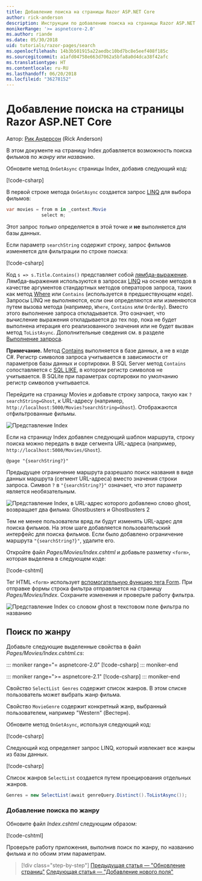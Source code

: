 ```yaml
---
title: Добавление поиска на страницы Razor ASP.NET Core
author: rick-anderson
description: Инструкции по добавлению поиска на страницы Razor ASP.NET Core
monikerRange: '>= aspnetcore-2.0'
ms.author: riande
ms.date: 05/30/2018
uid: tutorials/razor-pages/search
ms.openlocfilehash: 14b3b501915a22aedbc10bd7bc8e5eef408f185c
ms.sourcegitcommit: a1afd04758e663d7062a5bfa8a0d4dca38f42afc
ms.translationtype: HT
ms.contentlocale: ru-RU
ms.lasthandoff: 06/20/2018
ms.locfileid: "36278152"
---
```

# <a name="add-search-to-aspnet-core-razor-pages"></a>Добавление поиска на страницы Razor ASP.NET Core

Автор: [Рик Андерсон](https://twitter.com/RickAndMSFT) (Rick Anderson)

В этом документе на страницу Index добавляется возможность поиска фильмов по *жанру* или *названию*.

Обновите метод `OnGetAsync` страницы Index, добавив следующий код:

[!code-csharp[](razor-pages-start/sample/RazorPagesMovie/Pages/Movies/Index.cshtml.cs?name=snippet_1stSearch)]

В первой строке метода `OnGetAsync` создается запрос [LINQ](/dotnet/csharp/programming-guide/concepts/linq/) для выбора фильмов:

```csharp
var movies = from m in _context.Movie
             select m;
```

Этот запрос *только* определяется в этой точке и **не** выполняется для базы данных.

Если параметр `searchString` содержит строку, запрос фильмов изменяется для фильтрации по строке поиска:

[!code-csharp[](razor-pages-start/sample/RazorPagesMovie/Pages/Movies/Index.cshtml.cs?name=snippet_SearchNull)]

Код `s => s.Title.Contains()` представляет собой [лямбда-выражение](/dotnet/csharp/programming-guide/statements-expressions-operators/lambda-expressions). Лямбда-выражения используются в запросах [LINQ](/dotnet/csharp/programming-guide/concepts/linq/) на основе методов в качестве аргументов стандартных методов операторов запроса, таких как метод [Where](/dotnet/csharp/programming-guide/concepts/linq/query-syntax-and-method-syntax-in-linq) или `Contains` (используется в предшествующем коде). Запросы LINQ не выполняются, если они определяются или изменяются путем вызова метода (например, `Where`, `Contains` или `OrderBy`). Вместо этого выполнение запроса откладывается. Это означает, что вычисление выражения откладывается до тех пор, пока не будет выполнена итерация его реализованного значения или не будет вызван метод `ToListAsync`. Дополнительные сведения см. в разделе [Выполнение запроса](/dotnet/framework/data/adonet/ef/language-reference/query-execution).

**Примечание.** Метод [Contains](/dotnet/api/system.data.objects.dataclasses.entitycollection-1.contains) выполняется в базе данных, а не в коде C#. Регистр символов запроса учитывается в зависимости от параметров базы данных и сортировки. В SQL Server метод `Contains` сопоставляется с [SQL LIKE](/sql/t-sql/language-elements/like-transact-sql), в котором регистр символов не учитывается. В SQLite при параметрах сортировки по умолчанию регистр символов учитывается.

Перейдите на страницу Movies и добавьте строку запроса, такую как `?searchString=Ghost`, к URL-адресу (например, `http://localhost:5000/Movies?searchString=Ghost`). Отображаются отфильтрованные фильмы.

![Представление Index](search/_static/ghost.png)

Если на страницу Index добавлен следующий шаблон маршрута, строку поиска можно передать в виде сегмента URL-адреса (например, `http://localhost:5000/Movies/Ghost`).

```cshtml
@page "{searchString?}"
```

Предыдущее ограничение маршрута разрешало поиск названия в виде данных маршрута (сегмент URL-адреса) вместо значения строки запроса.  Символ `?` в `"{searchString?}"` означает, что этот параметр является необязательным.

![Представление Index, в URL-адрес которого добавлено слово ghost, возвращает два фильма: Ghostbusters и Ghostbusters 2](search/_static/g2.png)

Тем не менее пользователи вряд ли будут изменять URL-адрес для поиска фильмов. На этом шаге добавляется пользовательский интерфейс для поиска фильмов. Если было добавлено ограничение маршрута `"{searchString?}"`, удалите его.

Откройте файл *Pages/Movies/Index.cshtml* и добавьте разметку `<form>`, которая выделена в следующем коде:

[!code-cshtml[](razor-pages-start/sample/RazorPagesMovie/Pages/Movies/Index2.cshtml?highlight=14-19&range=1-22)]

Тег HTML `<form>` использует [вспомогательную функцию тега Form](xref:mvc/views/working-with-forms#the-form-tag-helper). При отправке формы строка фильтра отправляется на страницу *Pages/Movies/Index*. Сохраните изменения и проверьте работу фильтра.

![Представление Index со словом ghost в текстовом поле фильтра по названию](search/_static/filter.png)

## <a name="search-by-genre"></a>Поиск по жанру

Добавьте следующие выделенные свойства в файл *Pages/Movies/Index.cshtml.cs*:

::: moniker range="= aspnetcore-2.0"
[!code-csharp[](razor-pages-start/sample/RazorPagesMovie/Pages/Movies/Index.cshtml.cs?name=snippet_newProps&highlight=11-999)]
::: moniker-end

::: moniker range=">= aspnetcore-2.1"
[!code-csharp[](razor-pages-start/sample/RazorPagesMovie21/Pages/Movies/Index.cshtml.cs?name=snippet_newProps&highlight=11-999)]
::: moniker-end


Свойство `SelectList Genres` содержит список жанров. В этом списке пользователь может выбрать жанр фильма.

Свойство `MovieGenre` содержит конкретный жанр, выбранный пользователем, например "Western" (Вестерн).

Обновите метод `OnGetAsync`, используя следующий код:

[!code-csharp[](razor-pages-start/sample/RazorPagesMovie/Pages/Movies/Index.cshtml.cs?name=snippet_SearchGenre)]

Следующий код определяет запрос LINQ, который извлекает все жанры из базы данных.

[!code-csharp[](razor-pages-start/sample/RazorPagesMovie/Pages/Movies/Index.cshtml.cs?name=snippet_LINQ)]

Список жанров `SelectList` создается путем проецирования отдельных жанров.

<!-- BUG in OPS
Tag snippet_selectlist's start line '75' should be less than end line '29' when resolving "[!code-csharp[](razor-pages-start/sample/RazorPagesMovie/Pages/Movies/Index.cshtml.cs?name=snippet_SelectList)]"

There's no start line.

[!code-csharp[](razor-pages-start/sample/RazorPagesMovie/Pages/Movies/Index.cshtml.cs?name=snippet_SelectList)]
-->

```csharp
Genres = new SelectList(await genreQuery.Distinct().ToListAsync());
```

### <a name="adding-search-by-genre"></a>Добавление поиска по жанру

Обновите файл *Index.cshtml* следующим образом:

[!code-cshtml[](razor-pages-start/sample/RazorPagesMovie/Pages/Movies/IndexFormGenreNoRating.cshtml?highlight=16-18&range=1-26)]

Проверьте работу приложения, выполнив поиск по жанру, по названию фильма и по обоим этим параметрам.

> [!div class="step-by-step"]
> [Предыдущая статья — "Обновление страниц"](xref:tutorials/razor-pages/da1)
> [Следующая статья — "Добавление нового поля"](xref:tutorials/razor-pages/new-field)
